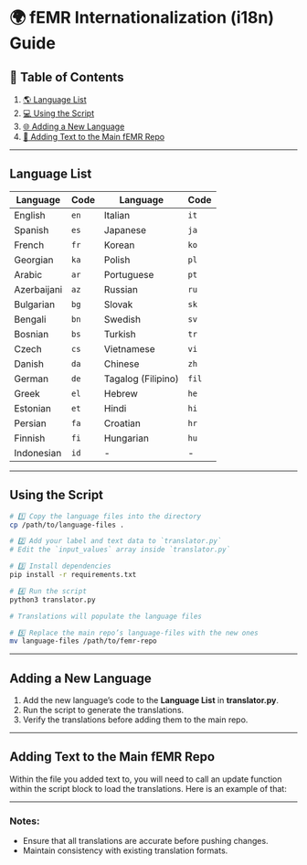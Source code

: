 # 🌍 fEMR Internationalization (i18n) Guide

## 📖 Table of Contents

1. [🌎 Language List](#language-list)
2. [💻 Using the Script](#using-the-script)
3. [🌐 Adding a New Language](#adding-a-new-language)
4. [📝 Adding Text to the Main fEMR Repo](#adding-text-to-the-main-femr-repo)

---

## Language List

| Language    | Code | Language           | Code  |
| ----------- | ---- | ------------------ | ----- |
| English     | `en` | Italian            | `it`  |
| Spanish     | `es` | Japanese           | `ja`  |
| French      | `fr` | Korean             | `ko`  |
| Georgian    | `ka` | Polish             | `pl`  |
| Arabic      | `ar` | Portuguese         | `pt`  |
| Azerbaijani | `az` | Russian            | `ru`  |
| Bulgarian   | `bg` | Slovak             | `sk`  |
| Bengali     | `bn` | Swedish            | `sv`  |
| Bosnian     | `bs` | Turkish            | `tr`  |
| Czech       | `cs` | Vietnamese         | `vi`  |
| Danish      | `da` | Chinese            | `zh`  |
| German      | `de` | Tagalog (Filipino) | `fil` |
| Greek       | `el` | Hebrew             | `he`  |
| Estonian    | `et` | Hindi              | `hi`  |
| Persian     | `fa` | Croatian           | `hr`  |
| Finnish     | `fi` | Hungarian          | `hu`  |
| Indonesian  | `id` | -                  | -     |

---

## Using the Script

```bash
# 1️⃣ Copy the language files into the directory
cp /path/to/language-files .

# 2️⃣ Add your label and text data to `translator.py`
# Edit the `input_values` array inside `translator.py`

# 3️⃣ Install dependencies
pip install -r requirements.txt

# 4️⃣ Run the script
python3 translator.py

# Translations will populate the language files

# 5️⃣ Replace the main repo’s language-files with the new ones
mv language-files /path/to/femr-repo
```

---

## Adding a New Language

1. Add the new language’s code to the **Language List** in **translator.py**.
2. Run the script to generate the translations.
3. Verify the translations before adding them to the main repo.

---

## Adding Text to the Main fEMR Repo

Within the file you added text to, you will need to call an update function within the script block to load the translations.
Here is an example of that:

---

### Notes:

- Ensure that all translations are accurate before pushing changes.
- Maintain consistency with existing translation formats.
